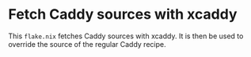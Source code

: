 # Fetch Caddy sources with xcaddy

This `flake.nix` fetches Caddy sources with xcaddy. It is then be used to
override the source of the regular Caddy recipe.
